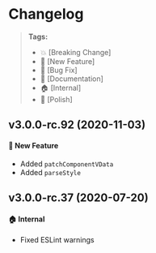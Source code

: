 Changelog
=========

> **Tags:**
> - :boom:       [Breaking Change]
> - :rocket:     [New Feature]
> - :bug:        [Bug Fix]
> - :memo:       [Documentation]
> - :house:      [Internal]
> - :nail_care:  [Polish]

## v3.0.0-rc.92 (2020-11-03)

#### :rocket: New Feature

* Added `patchComponentVData`
* Added `parseStyle`

## v3.0.0-rc.37 (2020-07-20)

#### :house: Internal

* Fixed ESLint warnings
